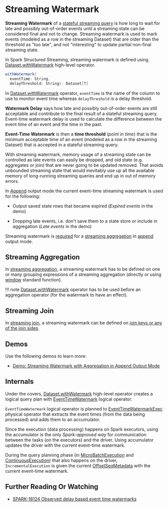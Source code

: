 # Streaming Watermark

**Streaming Watermark** of a [stateful streaming query](spark-sql-streaming-stateful-stream-processing.md) is how long to wait for late and possibly out-of-order events until a streaming state can be considered final and not to change. Streaming watermark is used to mark events  (modeled as a row in the streaming Dataset) that are older than the threshold as "too late", and not "interesting" to update partial non-final streaming state.

In Spark Structured Streaming, streaming watermark is defined using [Dataset.withWatermark](operators/withWatermark.md) high-level operator.

```scala
withWatermark(
  eventTime: String,
  delayThreshold: String): Dataset[T]
```

In [Dataset.withWatermark](operators/withWatermark.md) operator, `eventTime` is the name of the column to use to monitor event time whereas `delayThreshold` is a delay threshold.

**Watermark Delay** says how late and possibly out-of-order events are still acceptable and contribute to the final result of a stateful streaming query. Event-time watermark delay is used to calculate the difference between the event time of an event and the time in the past.

**Event-Time Watermark** is then a **time threshold** (_point in time_) that is the minimum acceptable time of an event (modeled as a row in the streaming Dataset) that is accepted in a stateful streaming query.

With streaming watermark, memory usage of a streaming state can be controlled as late events can easily be dropped, and old state (e.g. aggregates or join) that are never going to be updated removed. That avoids unbounded streaming state that would inevitably use up all the available memory of long-running streaming queries and end up in out of memory errors.

In [Append](OutputMode.md#Append) output mode the current event-time streaming watermark is used for the following:

* Output saved state rows that became expired (*Expired events* in the demo)

* Dropping late events, i.e. don't save them to a state store or include in aggregation (*Late events* in the demo)

Streaming watermark is [required](spark-sql-streaming-UnsupportedOperationChecker.md#streaming-aggregation-append-mode-requires-watermark) for a [streaming aggregation](streaming-aggregation.md) in [append](OutputMode.md#Append) output mode.

## Streaming Aggregation

In [streaming aggregation](streaming-aggregation.md), a streaming watermark has to be defined on one or many grouping expressions of a streaming aggregation (directly or using [window](spark-sql-streaming-window.md) standard function).

!!! note
    [Dataset.withWatermark](operators/withWatermark.md) operator has to be used before an aggregation operator (for the watermark to have an effect).

## Streaming Join

In [streaming join](spark-sql-streaming-join.md), a streaming watermark can be defined on [join keys or any of the join sides](spark-sql-streaming-join.md#join-state-watermark).

## Demos

Use the following demos to learn more:

* [Demo: Streaming Watermark with Aggregation in Append Output Mode](demo/watermark-aggregation-append.md)

## Internals

Under the covers, [Dataset.withWatermark](operators/withWatermark.md) high-level operator creates a logical query plan with [EventTimeWatermark](EventTimeWatermark.md) logical operator.

`EventTimeWatermark` logical operator is planned to [EventTimeWatermarkExec](physical-operators/EventTimeWatermarkExec.md) physical operator that extracts the event times (from the data being processed) and adds them to an accumulator.

Since the execution (data processing) happens on Spark executors, using the accumulator is the only _Spark-approved way_ for communication between the tasks (on the executors) and the driver. Using accumulator updates the driver with the current event-time watermark.

During the query planning phase (in [MicroBatchExecution](MicroBatchExecution.md#runBatch-queryPlanning) and [ContinuousExecution](ContinuousExecution.md#runContinuous-queryPlanning)) that also happens on the driver, `IncrementalExecution` is given the current [OffsetSeqMetadata](OffsetSeqMetadata.md) with the current event-time watermark.

## Further Reading Or Watching

* [SPARK-18124 Observed delay based event time watermarks](https://issues.apache.org/jira/browse/SPARK-18124)
